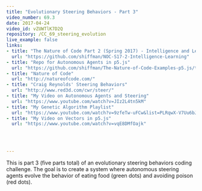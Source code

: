 ```yaml
---
title: "Evolutionary Steering Behaviors - Part 3"
video_number: 69.3
date: 2017-04-24
video_id: vZUWTlK7D2Q
repository: /CC_69_steering_evolution
live_example: false
links:
- title: "The Nature of Code Part 2 (Spring 2017) - Intelligence and Learning"  
  url: "https://github.com/shiffman/NOC-S17-2-Intelligence-Learning"
- title: "Repo for Autonomous Agents in p5.js"  
  url: "https://github.com/shiffman/The-Nature-of-Code-Examples-p5.js/tree/master/chp06_agents"
- title: "Nature of Code"  
  url: "http://natureofcode.com/"
- title: "Craig Reynolds' Steering Behaviors"  
  url: "http://www.red3d.com/cwr/steer/"
- title: "My Video on Autonomous Agents and Steering"  
  url: "https://www.youtube.com/watch?v=JIz2L4tn5kM"
- title: "My Genetic Algorithm Playlist"  
  url: "https://www.youtube.com/watch?v=9zfeTw-uFCw&list=PLRqwX-V7Uu6bJM3VgzjNV5YxVxUwzALHV"
- title: "My Video on Vectors in p5.js"  
  url: "https://www.youtube.com/watch?v=vqE8DMfOajk"
  


  
---
```


This is part 3 (five parts total) of an evolutionary steering behaviors coding challenge. The goal is to create a system where autonomous steering agents evolve the behavior of eating food (green dots) and avoiding poison (red dots).

